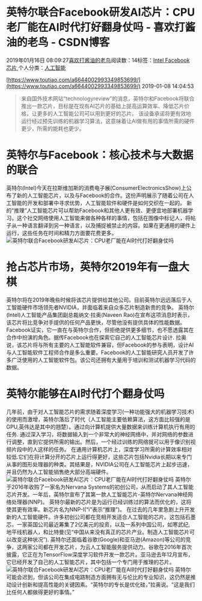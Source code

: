 
# 英特尔联合Facebook研发AI芯片：CPU老厂能在AI时代打好翻身仗吗 - 喜欢打酱油的老鸟 - CSDN博客


2019年01月16日 08:09:27[喜欢打酱油的老鸟](https://me.csdn.net/weixin_42137700)阅读数：14标签：[Intel																](https://so.csdn.net/so/search/s.do?q=Intel&t=blog)[Facebook																](https://so.csdn.net/so/search/s.do?q=Facebook&t=blog)[芯片																](https://so.csdn.net/so/search/s.do?q=芯片&t=blog)[
							](https://so.csdn.net/so/search/s.do?q=Facebook&t=blog)[
																					](https://so.csdn.net/so/search/s.do?q=Intel&t=blog)个人分类：[人工智能																](https://blog.csdn.net/weixin_42137700/article/category/7820233)
[
																								](https://so.csdn.net/so/search/s.do?q=Intel&t=blog)


[https://www.toutiao.com/a6644002993349853699/](https://www.toutiao.com/a6644002993349853699/)
2019-01-08 14:04:53
> 来自国外技术网站“technologyreview”的消息，英特尔和Facebook将联合推出一款芯片，目标是在现有AI芯片的基础上提高运算效率、降低芯片价格，让更多的人工智能公司可以用到更好的芯片。
该设备承诺将更有效地运行经过预先训练的机器学习算法，这意味着让AI做有用的事情所需的硬件更少，所需的能耗也更少。
# 英特尔与Facebook：核心技术与大数据的联合
英特尔(Intel)今天在拉斯维加斯的消费电子展(ConsumerElectronicsShow)上公布了新的人工智能芯片，以及与Facebook的合作。这份声明展示了随着公司在人工智能的开发和部署中寻求优势，人工智能软件和硬件是如何交织在一起的。
新的“推理”人工智能芯片可以帮助Facebook和其他人更有效、更便宜地部署机器学习。这个社交网络使用人工智能来做各种各样的事情，包括在图像中标记人，将帖子从一种语言翻译到另一种语言，以及捕捉被禁止的内容。如果在更通用的硬件上运行，这些任务在时间和精力方面要花费更多。
![英特尔联合Facebook研发AI芯片：CPU老厂能在AI时代打好翻身仗吗](http://p1.pstatp.com/large/pgc-image/7b1c3d8fc8424684bf0d8e43f02e23ac)

# 抢占芯片市场，英特尔2019年有一盘大棋
英特尔将在2019年晚些时候将该芯片提供给其他公司。目前英特尔远远落后于人工智能硬件市场领先者NVIDIA，并面临着来自众多芯片制造新贵的竞争。
英特尔(Intel)人工智能产品集团副总裁纳文·拉奥(Naveen Rao)在宣布这项消息时表示，该芯片将比竞争对手提供的任何产品更快，尽管他没有提供具体的性能数据。
Facebook证实，它一直在与英特尔合作，但拒绝提供更多细节，也不愿透露其在合作中扮演的角色。据传Facebook也在探索它自己的人工智能芯片设计.
拉奥说，该芯片将与所有主要的人工智能软件兼容，但Facebook的参与表明，设计AI与人工智能软件工程师合作是多么重要。Facebook的人工智能研究人员开发了许多广泛使用的人工智能软件包。该公司还拥有大量用于培训和测试机器学习代码的数据。
# 英特尔能够在AI时代打个翻身仗吗
几年前，由于对人工智能芯片的需求随着深度学习(一种功能强大的机器学习技术)的使用而激增，英特尔落后了时代（人工智能主要依赖算法，这方面比较强的是GPU,英伟达是其中的翘楚）。通过向计算机提供大量数据来训练计算机执行有用的任务.
通过深入学习，将数据输入到一个非常大的神经网络中，并对网络的参数进行调整，直到它提供所需的输出。然后，一个经过训练的网络就可以用于像识别视频片段中的人这样的任务。
在通用计算机芯片上，深度学习所需的计算效率相对较低.它们在将计算分开的芯片上运行得更好，这些芯片包括Nvidia长期以来专门从事的图形处理器的种类。其结果是，NVIDIA公司在人工智能芯片上起步迅速，并且仍然为人工智能销售绝大部分高端硬件。
![英特尔联合Facebook研发AI芯片：CPU老厂能在AI时代打好翻身仗吗](http://p3.pstatp.com/large/pgc-image/0416591f9a9245f3a1f565ca5ecc2967)
英特尔于2016年收购了一家名为Nervana Systems的初创公司，从而启动了其人工智能芯片开发。一年后，英特尔宣布了其第一款人工智能芯片-英特尔Nervana神经网络处理器(NNP)。
英特尔最新的芯片是为运行已经训练过的算法而优化的，这将使其更有效率。新芯片名为NNP-I(“i”表示“推理”)。
在过去的几年里急剧上升开发新的人工智能硬件。许多初创公司都在竞相开发适合人工智能的芯片。这包括石墨芯，一家英国公司最近筹集了2亿美元的投资，以及一系列中国公司，如寒武纪, 地平线机器人，和比特曼(见“中国从来没有真正的芯片产业。制造人工智能芯片可以改变这种状况”).
英特尔还面临着谷歌(Google)和亚马逊(Amazon)等公司的竞争，这两家公司都在开发芯片，为云人工智能服务提供动力。谷歌在2016年首次披露，它正在为TensorFlow深度学习软件开发一款芯片。亚马逊去年12月宣布，它已经开发了自己的人工智能芯片，其中包括一个专门用于推理的芯片。
![英特尔联合Facebook研发AI芯片：CPU老厂能在AI时代打好翻身仗吗](http://p3.pstatp.com/large/pgc-image/d0c787daae9e4ad6a52ceda40ea7c2f8)
英特尔可能会迟到，但该公司在集成电路制造方面拥有无与伦比的专业知识，这仍然是推动设计创新和提高性能的关键因素。“英特尔的专长是优化硅，”拉奥说。“这是我们比任何人都做得更好的事情。”

